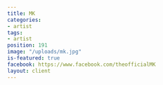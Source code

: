 ```yaml
---
title: MK
categories:
- artist
tags:
- artist
position: 191
image: "/uploads/mk.jpg"
is-featured: true
facebook: https://www.facebook.com/theofficialMK
layout: client
---
```


